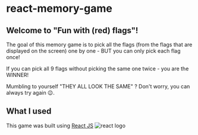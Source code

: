# react-memory-game

## Welcome to "Fun with (red) flags"!

The goal of this memory game is to pick all the flags (from the flags that are displayed on the screen) one by one - BUT you can only pick each flag once!

If you can pick all 9 flags without picking the same one twice - you are the WINNER!

Mumbling to yourself "THEY ALL LOOK THE SAME" ? Don't worry, you can always try
again 😉.

## What I used

This game was built using [React JS](https://reactjs.org/)
![react logo](https://belitsoft.com/sites/default/files/assets/images/react.png)
